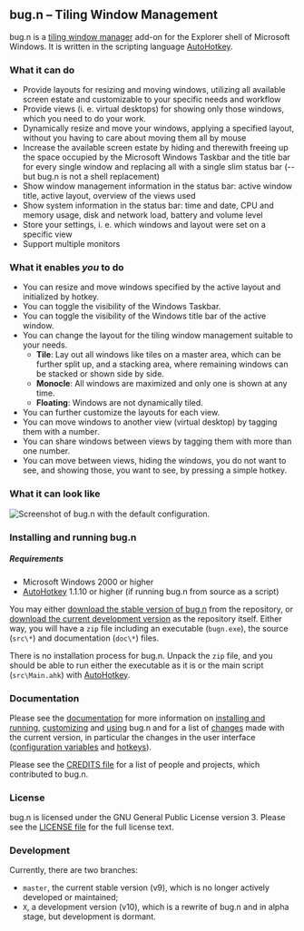 ## bug.n &ndash; Tiling Window Management

bug.n is a
[tiling window manager](https://en.wikipedia.org/wiki/Tiling_window_manager)
add-on for the Explorer shell of Microsoft Windows. It is written in the 
scripting language [AutoHotkey](https://www.autohotkey.com/download/).

### What it can do

* Provide layouts for resizing and moving windows, utilizing all available
  screen estate and customizable to your specific needs and workflow
* Provide views (i. e. virtual desktops) for showing only those windows, which
  you need to do your work.
* Dynamically resize and move your windows, applying a specified layout,
  without you having to care about moving them all by mouse
* Increase the available screen estate by hiding and therewith freeing up the
  space occupied by the Microsoft Windows Taskbar and the title bar for every
  single window and replacing all with a single slim status bar (-- but bug.n
  is not a shell replacement)
* Show window management information in the status bar: active window title,
  active layout, overview of the views used
* Show system information in the status bar: time and date, CPU and memory
  usage, disk and network load, battery and volume level
* Store your settings, i. e. which windows and layout were set on a specific
  view
* Support multiple monitors

### What it enables _you_ to do

* You can resize and move windows specified by the active layout and
  initialized by hotkey.
* You can toggle the visibility of the Windows Taskbar.
* You can toggle the visibility of the Windows title bar of the active window.
* You can change the layout for the tiling window management suitable to your
  needs.
  + **Tile**: Lay out all windows like tiles on a master area, which can be
   further split up, and a stacking area, where remaining windows can be stacked
   or shown side by side.
  + **Monocle**: All windows are maximized and only one is shown at any time.
  + **Floating**: Windows are not dynamically tiled.
* You can further customize the layouts for each view.
* You can move windows to another view (virtual desktop) by tagging them with a
  number.
* You can share windows between views by tagging them with more than one
  number.
* You can move between views, hiding the windows, you do not want to see, and
  showing those, you want to see, by pressing a simple hotkey.

### What it can look like

![Screenshot of bug.n with the default configuration.](https://github.com/fuhsjr00/bug.n/wiki/Configuration-examples/default_01.png "Screenshot of bug.n with the default configuration.")

### Installing and running bug.n

##### Requirements

* Microsoft Windows 2000 or higher
* [AutoHotkey](https://www.autohotkey.com/download/) 1.1.10 or higher (if running
  bug.n from source as a script)

You may either
[download the stable version of bug.n](https://github.com/fuhsjr00/bug.n/releases/latest)
from the repository, or
[download the current development version](https://github.com/fuhsjr00/bug.n/archive/master.zip)
as the repository itself. Either way, you will have a `zip` file including an
executable (`bugn.exe`), the source (`src\*`) and documentation (`doc\*`)
files.

There is no installation process for bug.n. Unpack the `zip` file, and you
should be able to run either the executable as it is or the main script
(`src\Main.ahk`) with [AutoHotkey](https://www.autohotkey.com/download/).

### Documentation

Please see the [documentation](./doc) for more information on
[installing and running](./doc/Installing_and_running.md),
[customizing](./doc/Customization.md) and [using](./doc/Usage.md) bug.n and for
a list of [changes](./doc/CHANGES.md) made with the current version, in
particular the changes in the user interface
([configuration variables](./doc/Default_configuration.md) and
[hotkeys](./doc/Default_hotkeys.md)).

Please see the [CREDITS file](./doc/CREDITS.md) for a list of people and projects,
which contributed to bug.n.

### License

bug.n is licensed under the GNU General Public License version 3. Please see
the [LICENSE file](./LICENSE.md) for the full license text.

### Development

Currently, there are two branches: 

* `master`, the current stable version (v9), which is no longer actively developed or maintained;
* `X`, a development version (v10), which is a rewrite of bug.n and in alpha stage, but development is dormant.
